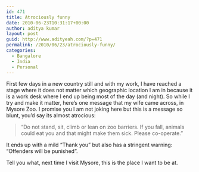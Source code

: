 ```yaml
---
id: 471
title: Atrociously funny
date: 2010-06-23T10:31:17+00:00
author: aditya kumar
layout: post
guid: http://www.adityeah.com/?p=471
permalink: /2010/06/23/atrociously-funny/
categories:
  - Bangalore
  - India
  - Personal
---
```

First few days in a new country still and with my work, I have reached a stage where it does not matter which geographic location I am in because it is a work desk where I end up being most of the day (and night). So while I try and make it matter, here&#8217;s one message that my wife came across, in Mysore Zoo. I promise you I am not joking here but this is a message so blunt, you&#8217;d say its almost atrocious:

> &#8220;Do not stand, sit, climb or lean on zoo barriers. If you fall, animals could eat you and that might make them sick. Please co-operate.&#8221;

It ends up with a mild &#8220;Thank you&#8221; but also has a stringent warning: &#8220;Offenders will be punished&#8221;.

Tell you what, next time I visit Mysore, this is the place I want to be at.